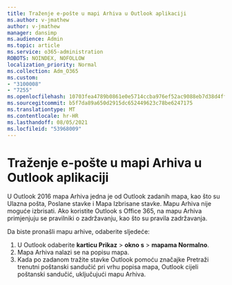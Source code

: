 ```yaml
---
title: Traženje e-pošte u mapi Arhiva u Outlook aplikaciji
ms.author: v-jmathew
author: v-jmathew
manager: dansimp
ms.audience: Admin
ms.topic: article
ms.service: o365-administration
ROBOTS: NOINDEX, NOFOLLOW
localization_priority: Normal
ms.collection: Adm_O365
ms.custom:
- "3100008"
- "7255"
ms.openlocfilehash: 10703fea4789b0861e0e5714ccba976ef52ac9088eb7d38d4ff8e95236a413c3
ms.sourcegitcommit: b5f7da89a650d2915dc652449623c78be6247175
ms.translationtype: MT
ms.contentlocale: hr-HR
ms.lasthandoff: 08/05/2021
ms.locfileid: "53968009"
---
```

# <a name="find-email-in-archive-folder-in-outlook-app"></a>Traženje e-pošte u mapi Arhiva u Outlook aplikaciji

U Outlook 2016 mapa Arhiva jedna je od Outlook zadanih mapa, kao što su Ulazna pošta, Poslane stavke i Mapa Izbrisane stavke. Mapu Arhiva nije moguće izbrisati. Ako koristite Outlook s Office 365, na mapu Arhiva primjenjuju se pravilniki o zadržavanju, kao što su pravila zadržavanja.

Da biste pronašli mapu arhive, odaberite sljedeće:

1. U Outlook odaberite **karticu Prikaz** > **okno s**  >  **mapama Normalno**.
2. Mapa Arhiva nalazi se na popisu mapa.
3. Kada po zadanom tražite stavke Outlook pomoću značajke Pretraži trenutni poštanski sandučić pri vrhu popisa mapa, Outlook cijeli poštanski sandučić, uključujući mapu Arhiva.
